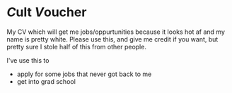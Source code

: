 # *C*ult *V*oucher

My CV which will get me jobs/oppurtunities because it looks hot af and my name is pretty white. Please use this, and give me credit if you want, but pretty sure I stole half of this from other people.

I've use this to
 - apply for some jobs that never got back to me
 - get into grad school
